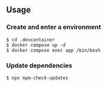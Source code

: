 ## Usage

### Create and enter a environment
```
$ cd .devcontainer
$ docker compose up -d
$ docker compose exec app /bin/bash
```

### Update dependencies
```
$ npx npm-check-updates
```

